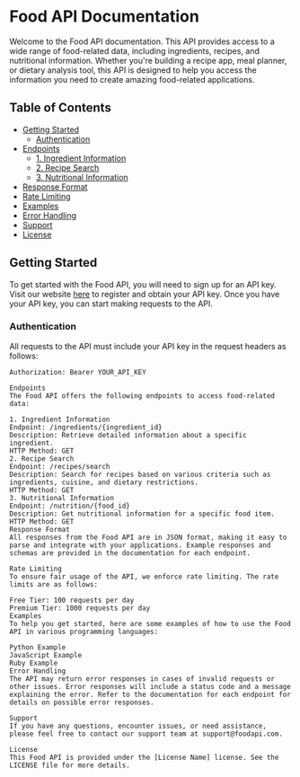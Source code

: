 # Food API Documentation

Welcome to the Food API documentation. This API provides access to a wide range of food-related data, including ingredients, recipes, and nutritional information. Whether you're building a recipe app, meal planner, or dietary analysis tool, this API is designed to help you access the information you need to create amazing food-related applications.

## Table of Contents

- [Getting Started](#getting-started)
  - [Authentication](#authentication)
- [Endpoints](#endpoints)
  - [1. Ingredient Information](#1-ingredient-information)
  - [2. Recipe Search](#2-recipe-search)
  - [3. Nutritional Information](#3-nutritional-information)
- [Response Format](#response-format)
- [Rate Limiting](#rate-limiting)
- [Examples](#examples)
- [Error Handling](#error-handling)
- [Support](#support)
- [License](#license)

## Getting Started

To get started with the Food API, you will need to sign up for an API key. Visit our website [here](https://www.foodapi.com/signup) to register and obtain your API key. Once you have your API key, you can start making requests to the API.

### Authentication

All requests to the API must include your API key in the request headers as follows:

```http
Authorization: Bearer YOUR_API_KEY

Endpoints
The Food API offers the following endpoints to access food-related data:

1. Ingredient Information
Endpoint: /ingredients/{ingredient_id}
Description: Retrieve detailed information about a specific ingredient.
HTTP Method: GET
2. Recipe Search
Endpoint: /recipes/search
Description: Search for recipes based on various criteria such as ingredients, cuisine, and dietary restrictions.
HTTP Method: GET
3. Nutritional Information
Endpoint: /nutrition/{food_id}
Description: Get nutritional information for a specific food item.
HTTP Method: GET
Response Format
All responses from the Food API are in JSON format, making it easy to parse and integrate with your applications. Example responses and schemas are provided in the documentation for each endpoint.

Rate Limiting
To ensure fair usage of the API, we enforce rate limiting. The rate limits are as follows:

Free Tier: 100 requests per day
Premium Tier: 1000 requests per day
Examples
To help you get started, here are some examples of how to use the Food API in various programming languages:

Python Example
JavaScript Example
Ruby Example
Error Handling
The API may return error responses in cases of invalid requests or other issues. Error responses will include a status code and a message explaining the error. Refer to the documentation for each endpoint for details on possible error responses.

Support
If you have any questions, encounter issues, or need assistance, please feel free to contact our support team at support@foodapi.com.

License
This Food API is provided under the [License Name] license. See the LICENSE file for more details.
